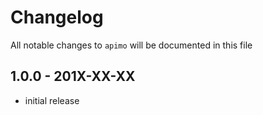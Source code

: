 # Changelog

All notable changes to `apimo` will be documented in this file

## 1.0.0 - 201X-XX-XX

- initial release
